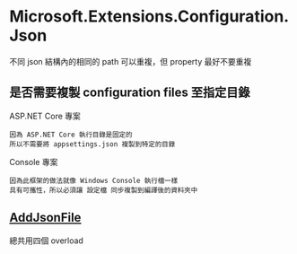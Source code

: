 # Microsoft.Extensions.Configuration.Json

不同 json 結構內的相同的 path 可以重複，但 property 最好不要重複

## 是否需要複製 configuration files 至指定目錄

ASP.NET Core 專案

```
因為 ASP.NET Core 執行目錄是固定的
所以不需要將 appsettings.json 複製到特定的目錄
```

Console 專案

```
因為此框架的做法就像 Windows Console 執行檔一樣
具有可攜性，所以必須讓 設定檔 同步複製到編譯後的資料夾中
```

## [AddJsonFile](https://docs.microsoft.com/zh-tw/dotnet/api/microsoft.extensions.configuration.jsonconfigurationextensions.addjsonfile)

總共用四個 overload
